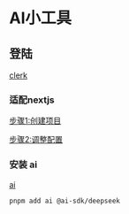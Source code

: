 # AI小工具

## 登陆

[clerk](https://clerk.com/docs)

### 适配nextjs
[步骤1:创建项目](https://dashboard.clerk.com/)

[步骤2:调整配置](https://clerk.com/docs/references/nextjs/custom-sign-in-or-up-page)

### 安装 ai

[ai](https://sdk.vercel.ai/)

```bash
pnpm add ai @ai-sdk/deepseek
```
